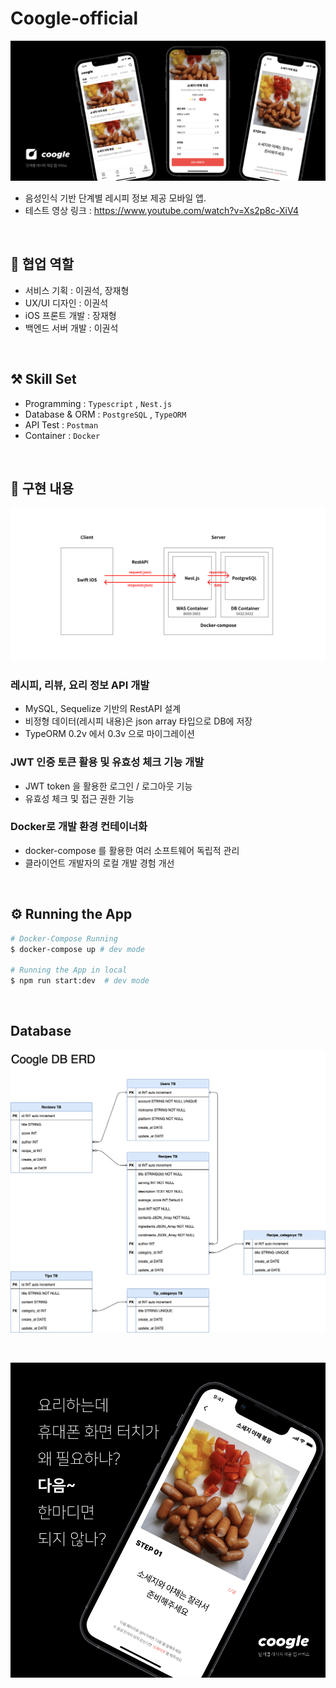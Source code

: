 # Coogle-official

![coogle_banner](./READMEfile/coogle_banner.png)

- 음성인식 기반 단계별 레시피 정보 제공 모바일 앱.
- 테스트 영상 링크 : https://www.youtube.com/watch?v=Xs2p8c-XiV4

<br>

## 👥 협업 역할

- 서비스 기획 : 이권석, 장재형
- UX/UI 디자인 : 이권석
- iOS 프론트 개발 : 장재형
- 백엔드 서버 개발 : 이권석

<br>

## ⚒️ Skill Set

- Programming : `Typescript` , `Nest.js`
- Database & ORM : `PostgreSQL` , `TypeORM`
- API Test : `Postman`
- Container : `Docker`

<br>

## 🤔 구현 내용

![workflow](./READMEfile/workflow.png)

### 레시피, 리뷰, 요리 정보 API 개발

- MySQL, Sequelize 기반의 RestAPI 설계
- 비정형 데이터(레시피 내용)은 json array 타입으로 DB에 저장
- TypeORM 0.2v 에서 0.3v 으로 마이그레이션

### JWT 인증 토큰 활용 및 유효성 체크 기능 개발

- JWT token 을 활용한 로그인 / 로그아웃 기능
- 유효성 체크 및 접근 권한 기능

### Docker로 개발 환경 컨테이너화

- docker-compose 를 활용한 여러 소프트웨어 독립적 관리
- 클라이언트 개발자의 로컬 개발 경험 개선

<br>

## ⚙️ Running the App

```bash
# Docker-Compose Running
$ docker-compose up # dev mode

# Running the App in local
$ npm run start:dev  # dev mode
```

<br>

## Database

![database](./READMEfile/coogleDB.drawio.png)

<br>

![coogle_banner](./READMEfile/coogle_banner2.png)
